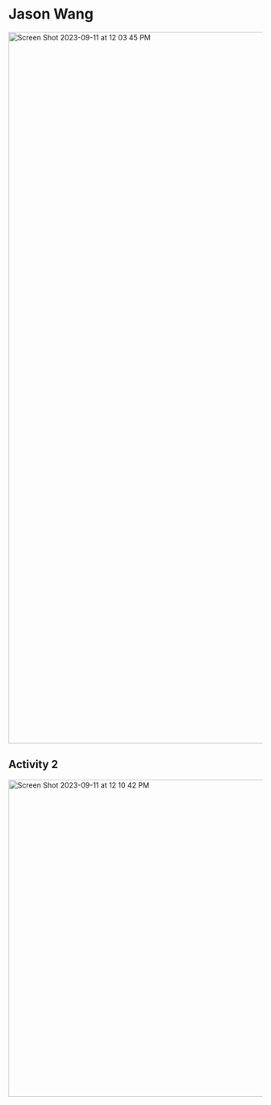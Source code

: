 # Jason Wang
<img width="1409" alt="Screen Shot 2023-09-11 at 12 03 45 PM" src="https://github.com/jasonhy-wang/ECE444-F2023-Assignment1/assets/38818672/32c73b2b-1c7a-45cc-8e2d-319fdbcb2852">

## Activity 2
<img width="628" alt="Screen Shot 2023-09-11 at 12 10 42 PM" src="https://github.com/jasonhy-wang/ECE444-F2023-Assignment1/assets/38818672/b0a9f580-205f-4be0-990d-25acde7dad72">
